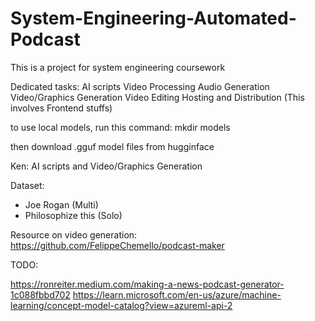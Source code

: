 # System-Engineering-Automated-Podcast
This is a project for system engineering coursework

Dedicated tasks:
AI scripts
Video Processing
Audio Generation
Video/Graphics Generation
Video Editing
Hosting and Distribution (This involves Frontend stuffs)

to use local models, run this command:
mkdir models

then download .gguf model files from hugginface

Ken:
AI scripts and Video/Graphics Generation

Dataset:
- Joe Rogan (Multi)
- Philosophize this (Solo)

Resource on video generation:
https://github.com/FelippeChemello/podcast-maker

TODO:

https://ronreiter.medium.com/making-a-news-podcast-generator-1c088fbbd702
https://learn.microsoft.com/en-us/azure/machine-learning/concept-model-catalog?view=azureml-api-2


